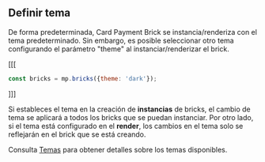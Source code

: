 ## Definir tema

De forma predeterminada, Card Payment Brick se instancia/renderiza con el tema predeterminado. Sin embargo, es posible seleccionar otro tema configurando el parámetro "theme" al instanciar/renderizar el brick.

[[[
```javascript
const bricks = mp.bricks({theme: 'dark'});
```
]]]

Si estableces el tema en la creación de **instancias** de bricks, el cambio de tema se aplicará a todos los bricks que se puedan instanciar. Por otro lado, si el tema está configurado en el **render**, los cambios en el tema solo se reflejarán en el brick que se está creando.

Consulta [Temas]() para obtener detalles sobre los temas disponibles.
